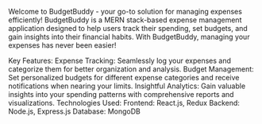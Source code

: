 Welcome to BudgetBuddy - your go-to solution for managing expenses efficiently! BudgetBuddy is a MERN stack-based expense management application designed to help users track their spending, set budgets, and gain insights into their financial habits. With BudgetBuddy, managing your expenses has never been easier!

Key Features:
Expense Tracking: Seamlessly log your expenses and categorize them for better organization and analysis.
Budget Management: Set personalized budgets for different expense categories and receive notifications when nearing your limits.
Insightful Analytics: Gain valuable insights into your spending patterns with comprehensive reports and visualizations.
Technologies Used:
Frontend: React.js, Redux
Backend: Node.js, Express.js
Database: MongoDB
